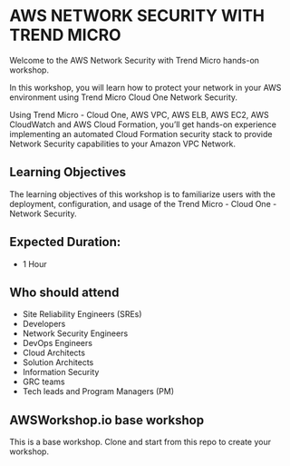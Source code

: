 # AWS NETWORK SECURITY WITH TREND MICRO

Welcome to the AWS Network Security with Trend Micro hands-on workshop.

In this workshop, you will learn how to protect your network in your AWS environment using Trend Micro Cloud One Network Security.

Using Trend Micro - Cloud One, AWS VPC, AWS ELB, AWS EC2, AWS CloudWatch and AWS Cloud Formation, you’ll get hands-on experience implementing an automated Cloud Formation security stack to provide Network Security capabilities to your Amazon VPC Network.

## Learning Objectives
The learning objectives of this workshop is to familiarize users with the deployment, configuration, and usage of the Trend Micro - Cloud One - Network Security.

## Expected Duration:
- 1 Hour

## Who should attend
- Site Reliability Engineers (SREs)
- Developers
- Network Security Engineers
- DevOps Engineers
- Cloud Architects
- Solution Architects
- Information Security
- GRC teams
- Tech leads and Program Managers (PM)


## AWSWorkshop.io base workshop 

This is a base workshop.  Clone and start from this repo to create your workshop.